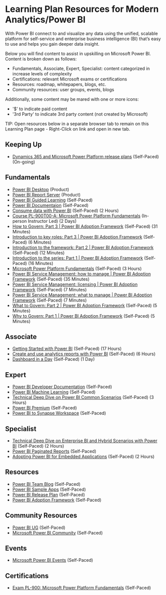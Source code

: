 # Learning Plan Resources for Modern Analytics/Power BI

With Power BI connect to and visualize any data using the unified, scalable platform for self-service and enterprise business intelligence (BI) that’s easy to use and helps you gain deeper data insight.

Below you will find content to assist in upskilling on Microsoft Power BI. Content is broken down as follows:

* Fundamentals, Associate, Expert, Specialist: content categorized in increase levels of complexity
* Certifications: relevant Microsoft exams or certifications
* Resources: roadmap, whitepapers, blogs, etc.
* Community resources: user groups, events, blogs

Additionally, some content may be mared with one or more icons:

* '$' to indicate paid content
* '3rd Party' to indicate 3rd party content (not created by Microsoft)

TIP:  Open resources below in a separate browser tab to remain on this Learning Plan page - Right-Click on link and open in new tab.

## Keeping Up

* [Dynamics 365 and Microsoft Power Platform release plans](https://docs.microsoft.com/en-us/dynamics365/release-plans/) (Self-Paced) (On-going)

## Fundamentals

* [Power BI Desktop](https://powerbi.microsoft.com/en-us/desktop/) (Product)
* [Power BI Report Server](https://powerbi.microsoft.com/en-us/report-server/) (Product)
* [Power BI Guided Learning](https://docs.microsoft.com/en-us/power-bi/guided-learning/) (Self-Paced)
* [Power BI Documentaion](https://docs.microsoft.com/en-us/power-bi/) (Self-Paced)
* [Consume data with Power BI](https://docs.microsoft.com/en-us/learn/paths/consume-data-with-power-bi/) (Self-Paced) (2 Hours)
* [Course PL-900T00-A: Microsoft Power Platform Fundamentals](https://docs.microsoft.com/en-us/learn/certifications/courses/pl-900t00) (In-person Instructor Led) (2 Days)
* [How to Govern: Part 3 | Power BI Adoption Framework](https://www.youtube.com/watch?v=Zf0lCaGCSuU&list=PL1N57mwBHtN0UZbEgLHtA1yxqPlae3B90&index=7&t=0s) (Self-Paced) (31 Minutes)
* [Introduction to key roles: Part 3 | Power BI Adoption Framework](https://www.youtube.com/watch?v=CNq__EBhUCM&list=PL1N57mwBHtN0UZbEgLHtA1yxqPlae3B90&index=4&t=0s) (Self-Paced) (6 Minutes)
* [Introduction to the framework: Part 2 | Power BI Adoption Framework](https://www.youtube.com/watch?v=N6m0XxA_m5c&list=PL1N57mwBHtN0UZbEgLHtA1yxqPlae3B90&index=3&t=0s) (Self-Paced) (12 Minutes)
* [Introduction to the series: Part 1 | Power BI Adoption Framework](https://www.youtube.com/watch?v=e7Nb-XmrOfY&list=PL1N57mwBHtN0UZbEgLHtA1yxqPlae3B90&index=2&t=0s) (Self-Paced) (16 Minutes)
* [Microsoft Power Platform Fundamentals](https://docs.microsoft.com/en-us/learn/paths/power-plat-fundamentals/) (Self-Paced) (3 Hours)
* [Power BI Service Management: how to manage | Power BI Adoption Framework](https://www.youtube.com/watch?v=w-bWBE1nA_0&list=PL1N57mwBHtN0UZbEgLHtA1yxqPlae3B90&index=10&t=0s) (Self-Paced) (35 Minutes)
* [Power BI Service Management: licensing | Power BI Adoption Framework](https://www.youtube.com/watch?v=2CpdDLVUG8c&list=PL1N57mwBHtN0UZbEgLHtA1yxqPlae3B90&index=8&t=0s) (Self-Paced) (7 Minutes)
* [Power BI Service Management: what to manage | Power BI Adoption Framework](https://www.youtube.com/watch?v=pElZcks5nsw&list=PL1N57mwBHtN0UZbEgLHtA1yxqPlae3B90&index=9&t=0s) (Self-Paced) (7 Minutes)
* [What to Govern: Part 2 | Power BI Adoption Framework](https://www.youtube.com/watch?v=5n1JhQ8NLRw&list=PL1N57mwBHtN0UZbEgLHtA1yxqPlae3B90&index=6&t=0s) (Self-Paced) (5 Minutes)
* [Why to Govern: Part 1 | Power BI Adoption Framework](https://www.youtube.com/watch?v=QIsbkWH15-A&list=PL1N57mwBHtN0UZbEgLHtA1yxqPlae3B90&index=5&t=0s) (Self-Paced) (5 Minutes)

## Associate

* [Getting Started with Power BI](https://partner.microsoft.com/en-us/asset/collection/getting-started-with-power-bi#/) (Self-Paced) (17 Hours)
* [Create and use analytics reports with Power BI](https://docs.microsoft.com/en-us/learn/paths/create-use-analytics-reports-power-bi/) (Self-Paced) (6 Hours)
* [Dashboard in a Day](https://powerbi.microsoft.com/en-us/diad/) (Self-Paced) (1 Day)

## Expert

* [Power BI Developer Documentation](https://docs.microsoft.com/en-us/power-bi/developer/) (Self-Paced)
* [Power BI Machine Learning](https://docs.microsoft.com/en-us/power-bi/connect-data/service-tutorial-build-machine-learning-model) (Self-Paced)
* [Technical Deep Dive on Power BI Common Scenarios](https://www.microsoftpartnercommunity.com/t5/Event-Discussions/Dive-deep-into-Power-BI-Common-Scenarios/td-p/10759) (Self-Paced) (3 Hours)
* [Power BI Premium](https://powerbi.microsoft.com/en-us/power-bi-premium/) (Self-Paced)
* [Power BI to Synapse Workspace](https://docs.microsoft.com/en-us/azure/synapse-analytics/quickstart-power-bi) (Self-Paced)

## Specialist

* [Technical Deep Dive on Enterprise BI and Hybrid Scenarios with Power BI](https://support.microsoft.com/en-us/help/4456382/technical-deep-dive-on-enterprise-bi-and-hybrid-scenarios-with-power-b) (Self-Paced) (2 Hours)
* [Power BI Paginated Reports](https://docs.microsoft.com/en-us/power-bi/paginated-reports/paginated-reports-report-builder-power-bi) (Self-Paced)
* [Adopting Power BI for Embedded Applications](https://docs.microsoft.com/en-us/power-bi/developer/embedded/) (Self-Paced) (2 Hours)

## Resources

* [Power BI Team Blog](https://powerbi.microsoft.com/en-us/blog/) (Self-Paced)
* [Power BI Sample Apps](https://docs.microsoft.com/en-us/power-bi/create-reports/sample-datasets) (Self-Paced)
* [Power BI Release Plan](https://docs.microsoft.com/en-us/power-platform-release-plan/2020wave2/power-bi/planned-features) (Self-Paced)
* [Power BI Adoption Framework](https://github.com/pbiaf/powerbiadoption) (Self-Paced)

## Community Resources

* [Power BI UG](https://mydacfeed.com/view/welcome-to-your-new-power-community) (Self-Paced)
* [Microsoft Power BI Community](https://community.powerbi.com/) (Self-Paced)

## Events

* [Microsoft Power BI Events](https://community.powerbi.com/t5/Events/ct-p/Events) (Self-Paced)

## Certifications

* [Exam PL-900: Microsoft Power Platform Fundamentals](https://docs.microsoft.com/en-us/learn/certifications/exams/pl-900) (Self-Paced)
